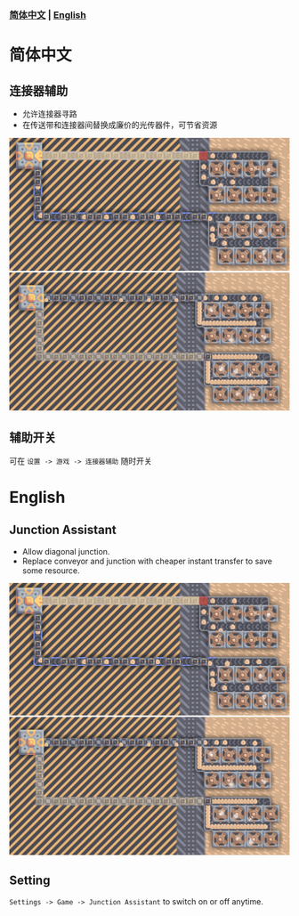 ### [简体中文](#简体中文) | [English](#English)

# 简体中文

## 连接器辅助
* 允许连接器寻路
* 在传送带和连接器间替换成廉价的光传器件，可节省资源
<img width="512" src="./.github/images/conveyor.png" alt=""/>
<img width="512" src="./.github/images/junction.png" alt=""/>

## 辅助开关
可在 ```设置 -> 游戏 -> 连接器辅助``` 随时开关

# English

## Junction Assistant
* Allow diagonal junction.
* Replace conveyor and junction with cheaper instant transfer to save some resource.
<img width="512" src="./.github/images/conveyor.png" alt=""/>
<img width="512" src="./.github/images/junction.png" alt=""/>

## Setting
```Settings -> Game -> Junction Assistant``` to switch on or off anytime.